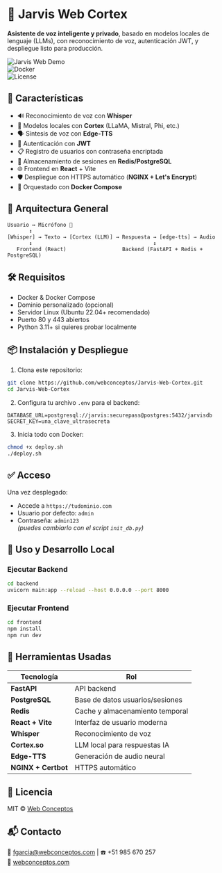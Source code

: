 
# 🧠 Jarvis Web Cortex

**Asistente de voz inteligente y privado**, basado en modelos locales de lenguaje (LLMs), con reconocimiento de voz, autenticación JWT, y despliegue listo para producción.

![Jarvis Web Demo](https://img.shields.io/badge/status-en%20desarrollo-blue)  
![Docker](https://img.shields.io/badge/docker-ready-blue)  
![License](https://img.shields.io/badge/license-MIT-green)

## 🚀 Características

- 🔊 Reconocimiento de voz con **Whisper**
- 🧠 Modelos locales con **Cortex** (LLaMA, Mistral, Phi, etc.)
- 🗣️ Síntesis de voz con **Edge-TTS**
- 🔐 Autenticación con **JWT**
- 📋 Registro de usuarios con contraseña encriptada
- 🧠 Almacenamiento de sesiones en **Redis/PostgreSQL**
- 🌐 Frontend en **React** + Vite
- 🛡️ Despliegue con HTTPS automático (**NGINX + Let's Encrypt**)
- 🐳 Orquestado con **Docker Compose**

## 🧱 Arquitectura General

```
Usuario ↔ Micrófono 🎤
       ↕
[Whisper] → Texto → [Cortex (LLM)] → Respuesta → [edge-tts] → Audio
       ↕                                       ↕
   Frontend (React)                  Backend (FastAPI + Redis + PostgreSQL)
```

## 🛠️ Requisitos

- Docker & Docker Compose
- Dominio personalizado (opcional)
- Servidor Linux (Ubuntu 22.04+ recomendado)
- Puerto 80 y 443 abiertos
- Python 3.11+ si quieres probar localmente

## 📦 Instalación y Despliegue

1. Clona este repositorio:
```bash
git clone https://github.com/webconceptos/Jarvis-Web-Cortex.git
cd Jarvis-Web-Cortex
```

2. Configura tu archivo `.env` para el backend:
```env
DATABASE_URL=postgresql://jarvis:securepass@postgres:5432/jarvisdb
SECRET_KEY=una_clave_ultrasecreta
```

3. Inicia todo con Docker:
```bash
chmod +x deploy.sh
./deploy.sh
```

## ✅ Acceso

Una vez desplegado:

- Accede a `https://tudominio.com`
- Usuario por defecto: `admin`
- Contraseña: `admin123`  
*(puedes cambiarlo con el script `init_db.py`)*

## 🧪 Uso y Desarrollo Local

### Ejecutar Backend

```bash
cd backend
uvicorn main:app --reload --host 0.0.0.0 --port 8000
```

### Ejecutar Frontend

```bash
cd frontend
npm install
npm run dev
```

## 🧰 Herramientas Usadas

| Tecnología   | Rol                                 |
|--------------|--------------------------------------|
| **FastAPI**  | API backend                         |
| **PostgreSQL** | Base de datos usuarios/sesiones   |
| **Redis**    | Cache y almacenamiento temporal     |
| **React + Vite** | Interfaz de usuario moderna     |
| **Whisper**  | Reconocimiento de voz               |
| **Cortex.so** | LLM local para respuestas IA       |
| **Edge-TTS** | Generación de audio neural          |
| **NGINX + Certbot** | HTTPS automático              |

## 🧾 Licencia

MIT © [Web Conceptos](https://github.com/webconceptos)

## 📬 Contacto

📧 fgarcia@webconceptos.com | ☎️ +51 985 670 257  
🔗 [webconceptos.com](https://webconceptos.com)
